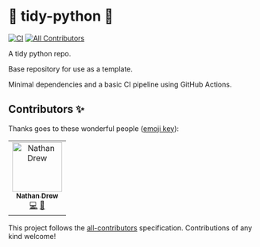 # 🧹 tidy-python 🧹
[![CI](https://github.com/NaffanDroo/tidy-python/actions/workflows/poetry-tests.yaml/badge.svg)](https://github.com/NaffanDroo/tidy-python/actions/workflows/poetry-tests.yaml) <!-- ALL-CONTRIBUTORS-BADGE:START - Do not remove or modify this section -->
[![All Contributors](https://img.shields.io/badge/all_contributors-1-orange.svg?style=flat-square)](#contributors-)
<!-- ALL-CONTRIBUTORS-BADGE:END -->

A tidy python repo.

Base repository for use as a template.

Minimal dependencies and a basic CI pipeline using GitHub Actions.

## Contributors ✨

Thanks goes to these wonderful people ([emoji key](https://allcontributors.org/docs/en/emoji-key)):

<!-- ALL-CONTRIBUTORS-LIST:START - Do not remove or modify this section -->
<!-- prettier-ignore-start -->
<!-- markdownlint-disable -->
<table>
  <tbody>
    <tr>
      <td align="center"><a href="https://github.com/NaffanDroo"><img src="https://avatars.githubusercontent.com/u/1035229?v=4?s=100" width="100px;" alt="Nathan Drew"/><br /><sub><b>Nathan Drew</b></sub></a><br /><a href="https://github.com/NaffanDroo/tidy-python/commits?author=NaffanDroo" title="Code">💻</a> <a href="#design-NaffanDroo" title="Design">🎨</a></td>
    </tr>
  </tbody>
</table>

<!-- markdownlint-restore -->
<!-- prettier-ignore-end -->

<!-- ALL-CONTRIBUTORS-LIST:END -->

This project follows the [all-contributors](https://github.com/all-contributors/all-contributors) specification. Contributions of any kind welcome!
